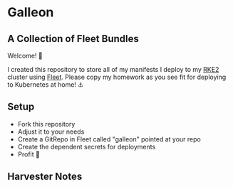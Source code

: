 # Galleon
## A Collection of Fleet Bundles
Welcome! 👋

I created this repository to store all of my manifests I deploy to my [RKE2](https://docs.rke2.io/) cluster using [Fleet](https://fleet.rancher.io/). Please copy my homework as you see fit for deploying to Kubernetes at home! ⚓️

## Setup
- Fork this repository
- Adjust it to your needs
- Create a GitRepo in Fleet called "galleon" pointed at your repo
- Create the dependent secrets for deployments
- Profit 🎉


## Harvester Notes
